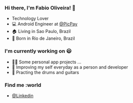 ### Hi there, I'm Fabio Oliveira! 👋

- Technology Lover
- 💻 Android Engineer at [@PicPay](https://www.picpay.com/)
- :house: Living in Sao Paulo, Brazil
- :house_with_garden: Born in Rio de Janeiro, Brazil

### I'm currently working on :smiley:

- 👨‍💻 Some personal app projects ... 
- :rocket: Improving my self everyday as a person and developer
- :musical_note: Practing the drums and guitars

### Find me :world 
- [@Linkedin](https://www.linkedin.com/in/fabio91oliveira/)
